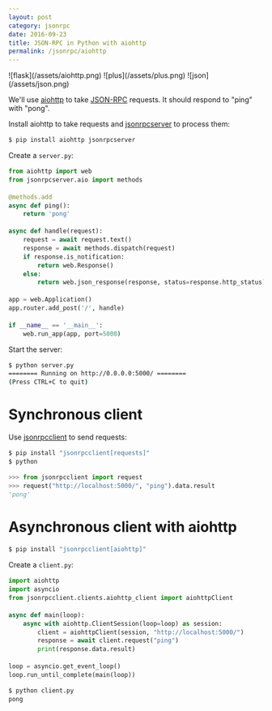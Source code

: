 ```yaml
---
layout: post
category: jsonrpc
date: 2016-09-23
title: JSON-RPC in Python with aiohttp
permalink: /jsonrpc/aiohttp
---
```

<div class="wide-logos" markdown="1">
![flask](/assets/aiohttp.png)
![plus](/assets/plus.png)
![json](/assets/json.png)
</div>

We'll use [aiohttp](http://aiohttp.readthedocs.io/) to take
[JSON-RPC](http://www.jsonrpc.org/) requests. It should respond to "ping" with
"pong".

Install aiohttp to take requests and
[jsonrpcserver](http://jsonrpcserver.readthedocs.io/) to process them:

```sh
$ pip install aiohttp jsonrpcserver
```
Create a `server.py`:

```python
from aiohttp import web
from jsonrpcserver.aio import methods

@methods.add
async def ping():
    return 'pong'

async def handle(request):
    request = await request.text()
    response = await methods.dispatch(request)
    if response.is_notification:
        return web.Response()
    else:
        return web.json_response(response, status=response.http_status)

app = web.Application()
app.router.add_post('/', handle)

if __name__ == '__main__':
    web.run_app(app, port=5000)
```
Start the server:

```sh
$ python server.py
======== Running on http://0.0.0.0:5000/ ========
(Press CTRL+C to quit)
```

Synchronous client
==================
Use [jsonrpcclient](http://jsonrpcclient.readthedocs.io/) to send requests:

```sh
$ pip install "jsonrpcclient[requests]"
$ python
```
```python
>>> from jsonrpcclient import request
>>> request("http://localhost:5000/", "ping").data.result
'pong'
```

Asynchronous client with aiohttp
================================
```sh
$ pip install "jsonrpcclient[aiohttp]"
```
Create a `client.py`:

```python
import aiohttp
import asyncio
from jsonrpcclient.clients.aiohttp_client import aiohttpClient

async def main(loop):
    async with aiohttp.ClientSession(loop=loop) as session:
        client = aiohttpClient(session, "http://localhost:5000/")
        response = await client.request("ping")
        print(response.data.result)

loop = asyncio.get_event_loop()
loop.run_until_complete(main(loop))
```
```sh
$ python client.py
pong
```
